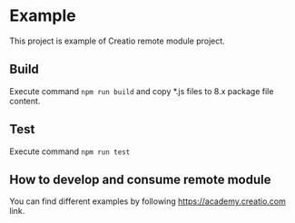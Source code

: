 # Example
This project is example of Creatio remote module project.

## Build
Execute command
`npm run build`
and copy *.js files to 8.x package file content.

## Test
Execute command
`npm run test`

## How to develop and consume remote module
You can find different examples by following https://academy.creatio.com link.
